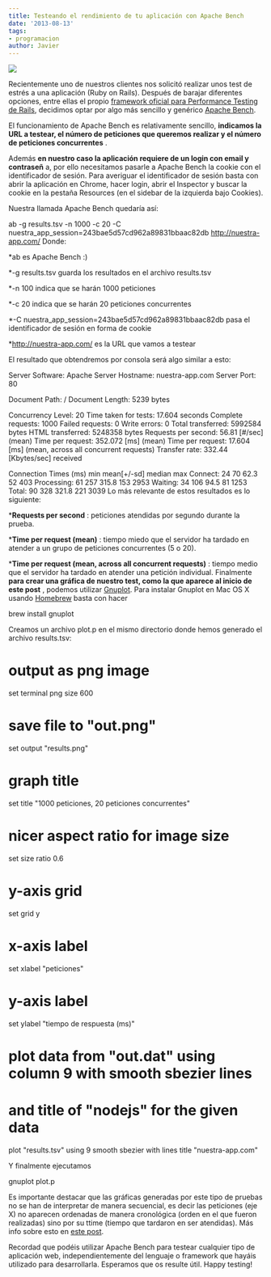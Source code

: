 ```yaml
---
title: Testeando el rendimiento de tu aplicación con Apache Bench
date: '2013-08-13'
tags:
- programacion
author: Javier
---
```


![](http://blog.diacode.com/wp-content/uploads/2013/08/results.png)

Recientemente uno de nuestros clientes nos solicitó realizar unos test de estrés a una aplicación (Ruby on Rails). Después de barajar diferentes opciones, entre ellas el propio 
[framework oficial para Performance Testing de Rails](http://guides.rubyonrails.org/v3.2.13/performance_testing.html), decidimos optar por algo más sencillo y genérico 
[Apache Bench](http://httpd.apache.org/docs/2.2/programs/ab.html).

El funcionamiento de Apache Bench es relativamente sencillo, 
**indicamos la URL a testear, el número de peticiones que queremos realizar y el número de peticiones concurrentes**
.


Además 
**en nuestro caso la aplicación requiere de un login con email y contraseñ**
a, por ello necesitamos pasarle a Apache Bench la cookie con el identificador de sesión. Para averiguar el identificador de sesión basta con abrir la aplicación en Chrome, hacer login, abrir el Inspector y buscar la cookie en la pestaña Resources (en el sidebar de la izquierda bajo Cookies).

Nuestra llamada Apache Bench quedaría así:

ab -g results.tsv -n 1000 -c 20 -C nuestra_app_session=243bae5d57cd962a89831bbaac82db http://nuestra-app.com/
Donde:

*ab es Apache Bench :)

	
*-g results.tsv guarda los resultados en el archivo results.tsv

	
*-n 100 indica que se harán 1000 peticiones

	
*-c 20 indica que se harán 20 peticiones concurrentes

	
*-C nuestra_app_session=243bae5d57cd962a89831bbaac82db pasa el identificador de sesión en forma de cookie

	
*http://nuestra-app.com/ es la URL que vamos a testear

El resultado que obtendremos por consola será algo similar a esto:

Server Software:        Apache
Server Hostname:        nuestra-app.com
Server Port:            80

Document Path:          /
Document Length:        5239 bytes

Concurrency Level:      20
Time taken for tests:   17.604 seconds
Complete requests:      1000
Failed requests:        0
Write errors:           0
Total transferred:      5992584 bytes
HTML transferred:       5248358 bytes
Requests per second:    56.81 [#/sec] (mean)
Time per request:       352.072 [ms] (mean)
Time per request:       17.604 [ms] (mean, across all concurrent requests)
Transfer rate:          332.44 [Kbytes/sec] received

Connection Times (ms)
      min  mean[+/-sd] median   max
Connect:       24   70  62.3     52     403
Processing:    61  257 315.8    153    2953
Waiting:       34  106  94.5     81    1253
Total:         90  328 321.8    221    3039
Lo más relevante de estos resultados es lo siguiente:

***Requests per second**
: peticiones atendidas por segundo durante la prueba.

	
***Time per request (mean)**
: tiempo miedo que el servidor ha tardado en atender a un grupo de peticiones concurrentes (5 o 20).

	
***Time per request (mean, across all concurrent requests)**
: tiempo medio que el servidor ha tardado en atender una petición individual.
Finalmente 
**para crear una gráfica de nuestro test, como la que aparece al inicio de este post**
, podemos utilizar 
[Gnuplot](http://www.gnuplot.info/). Para instalar Gnuplot en Mac OS X usando 
[Homebrew](http://brew.sh/) basta con hacer

brew install gnuplot

Creamos un archivo 
plot.p en el mismo directorio donde hemos generado el archivo 
results.tsv:

# output as png image
set terminal png size 600

# save file to "out.png"
set output "results.png"

# graph title
set title "1000 peticiones, 20 peticiones concurrentes"

# nicer aspect ratio for image size
set size ratio 0.6

# y-axis grid
set grid y

# x-axis label
set xlabel "peticiones"

# y-axis label
set ylabel "tiempo de respuesta (ms)"

# plot data from "out.dat" using column 9 with smooth sbezier lines
# and title of "nodejs" for the given data
plot "results.tsv" using 9 smooth sbezier with lines title "nuestra-app.com"

Y finalmente ejecutamos 

gnuplot plot.p

Es importante destacar que las gráficas generadas por este tipo de pruebas no se han de interpretar de manera secuencial, es decir las peticiones (eje X) no aparecen ordenadas de manera cronológica (orden en el que fueron realizadas) sino por su 
ttime (tiempo que tardaron en ser atendidas). Más info sobre esto en 
[este post](http://www.bradlanders.com/2013/04/15/apache-bench-and-gnuplot-youre-probably-doing-it-wrong/).

Recordad que podéis utilizar Apache Bench para testear cualquier tipo de aplicación web, independientemente del lenguaje o framework que hayáis utilizado para desarrollarla. Esperamos que os resulte útil. Happy testing!
